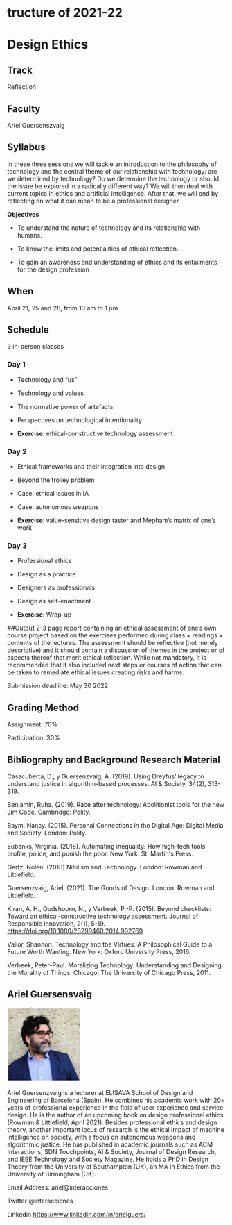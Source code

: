 tructure of 2021-22
======================

# Design Ethics


## Track
Reflection

## Faculty
Ariel Guersenszvaig

## Syllabus

In these three sessions we will tackle an introduction to the philosophy of technology and the central theme of our relationship with technology: are we determined by technology? Do we determine the technology or should the issue be explored in a radically different way? We will then deal with current topics in ethics and artificial intelligence. After that, we will end by reflecting on what it can mean to be a professional designer.


**Objectives**

- To understand the nature of technology and its relationship with humans.

- To know the limits and potentialities of ethical reflection.

- To gain an awareness and understanding of ethics and its entailments for the design profession

## When  
April 21, 25 and 28, from 10 am to 1 pm

## Schedule

3 in-person classes

### Day 1

- Technology and “us”

- Technology and values

- The normative power of artefacts

- Perspectives on technological intentionality

- **Exercise**: ethical-constructive technology assessment

### Day 2

- Ethical frameworks and their integration into design

-  Beyond the trolley problem

 - Case: ethical issues in IA

 - Case: autonomous weapons

- **Exercise**: value-sensitive design taster and Mepham’s matrix of one’s work

### Day 3

- Professional ethics

- Design as a practice

- Designers as professionals

- Design as self-enactment

- **Exercise**: Wrap-up

##Output
2-3 page report containing an ethical assessment of one’s own course project based on the exercises performed during class + readings + contents of the lectures. The assessment should be reflective (not merely descriptive) and it should contain a discussion of themes in the project or of aspects thereof that merit ethical reflection. While not mandatory, it is recommended that it also included next steps or courses of action that can be taken to remediate ethical issues creating risks and harms.

Submission deadline: May 30 2022

## Grading Method
Assignment: 70%

Participation: 30%


## Bibliography and Background Research Material

Casacuberta, D., y Guersenzvaig, A. (2019). Using Dreyfus’ legacy to understand justice in algorithm-based processes. AI & Society, 34(2), 313-319.

Benjamin, Ruha. (2019). Race after technology: Abolitionist tools for the new Jim Code. Cambridge: Polity.

Baym, Nancy. (2015). Personal Connections in the Digital Age: Digital Media and Society. London: Polity.

Eubanks, Virginia. (2018). Automating inequality: How high-tech tools profile, police, and punish the poor. New York: St. Martin's Press.

Gertz, Nolen. (2018) Nihilism and Technology. London: Rowman and Littlefield.

Guersenzvaig, Ariel. (2021). The Goods of Design. London: Rowman and Littlefield.

Kiran, A. H., Oudshoorn, N., y Verbeek, P.-P. (2015). Beyond checklists: Toward an ethical-constructive technology assessment. Journal of Responsible Innovation, 2(1), 5-19. https://doi.org/10.1080/23299460.2014.992769

Vallor, Shannon. Technology and the Virtues: A Philosophical Guide to a Future Worth Wanting. New York: Oxford University Press, 2016.

Verbeek, Peter-Paul. Moralizing Technology: Understanding and Designing the Morality of Things. Chicago: The University of Chicago Press, 2011.

## Ariel Guersensvaig

![](../../../../assets/images/faculty_photos/ariel_guersensvaig.jpg)

Ariel Guersenzvaig is a lecturer at ELISAVA School of Design and Engineering of Barcelona (Spain). He combines his academic work with 20+ years of professional experience in the field of user experience and service design. He is the author of an upcoming book on design professional ethics (Rowman & Littlefield, April 2021). Besides professional ethics and design theory, another important locus of research is the ethical impact of machine intelligence on society, with a focus on autonomous weapons and algorithmic justice. He has published in academic journals such as ACM Interactions, SDN Touchpoints, AI & Society, Journal of Design Research, and IEEE Technology and Society Magazine. He holds a PhD in Design Theory from the University of Southampton (UK), an MA in Ethics from the University of Birmingham (UK).

Email Address: ariel@interacciones

Twitter @interacciones

Linkedin https://www.linkedin.com/in/arielguers/
